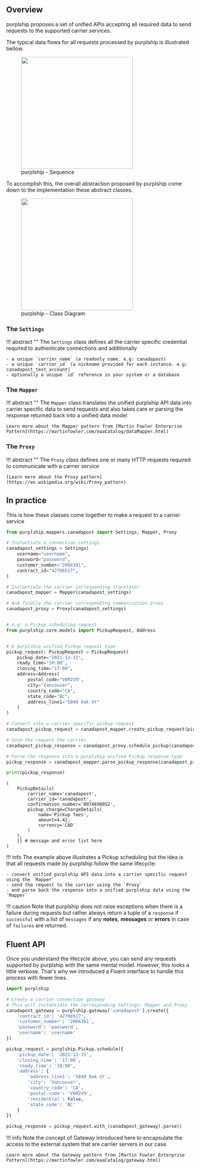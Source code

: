 ## Overview

purplship proposes a set of unified APIs accepting all required data to send requests to the supported carrier services.

The typical data flows for all requests processed by purplship is illustrated bellow.

<figure>
  <img src="/images/purplship-sequence-diagram.svg" height="300" />
  <figcaption>purplship - Sequence</figcaption>
</figure>

To accomplish this, the overall abstraction proposed by purplship come down to the implementation these abstract classes.

<figure>
  <img src="/images/purplship-class-diagram.svg" height="300" />
  <figcaption>purplship - Class Diagram</figcaption>
</figure>

### The `Settings`

!!! abstract ""
    The `Settings` class defines all the carrier specific credential required to authenticate connections
    and additionally
    
    - a unique `carrier_name` (a readonly name. e.g: canadapost)
    - a unique `carrier_id` (a nickname provided for each instance. e.g: canadapost_test_account)
    - optionally a unique `id` reference in your system or a database


### The `Mapper`

!!! abstract ""
    The `Mapper` class translates the unified purplship API data into carrier specific data to send requests
    and also takes care or parsing the response returned back into a unified data model 
    
    Learn more about the Mapper pattern from [Martin Fowler Enterprise Pattern](https://martinfowler.com/eaaCatalog/dataMapper.html)


### The `Proxy`

!!! abstract ""
    The `Proxy` class defines one or many HTTP requests required to communicate with a carrier service
    
    [Learn more about the Proxy pattern](https://en.wikipedia.org/wiki/Proxy_pattern)
    

## In practice

This is how these classes come together to make a request to a carrier service

```python
from purplship.mappers.canadapost import Settings, Mapper, Proxy

# Instantiate a connection settings
canadapost_settings = Settings(
    username="username",
    password="password",
    customer_number="2004381",
    contract_id="42708517",
)

# Instantiate the carrier corresponding translator
canadapost_mapper = Mapper(canadapost_settings)

# And finally the carrier corresponding communication proxy
canadapost_proxy = Proxy(canadapost_settings)


# e.g: a Pickup scheduling request
from purplship.core.models import PickupRequest, Address


# A purplship unified Pickup request type
pickup_request: PickupRequest = PickupRequest(
    pickup_date="2021-12-15",
    ready_time="10:00",
    closing_time="17:00",
    address=Address(
        postal_code="V6M2V9",
        city="Vancouver",
        country_code="CA",
        state_code="BC",
        address_line1="5840 Oak St"  
    )
)

# Convert into a carrier specific pickup request
canadapost_pickup_request = canadapost_mapper.create_pickup_request(pickup_request)

# Send the request the carrier
canadapost_pickup_response = canadapost_proxy.schedule_pickup(canadapost_pickup_request)

# Parse the response into a purplship unified Pickup response type
pickup_response = canadapost_mapper.parse_pickup_response(canadapost_pickup_response)

print(pickup_response)
```
```shell
(
    PickupDetails(
        carrier_name='canadapost',
        carrier_id='canadapost',
        confirmation_number='0074698052',
        pickup_charge=ChargeDetails(
            name='Pickup fees',
            amount=4.42,
            currency='CAD'
        )
    ),
    [] # message and error list here 
)
```

!!! info
    The example above illustrates a Pickup scheduling but the idea is that all requests made by purplship follow the same lifecycle:
    
    - convert unified purplship API data into a carrier specific request using the `Mapper`
    - send the request to the carrier using the `Proxy`
    - and parse back the response into a unified purplship data using the `Mapper`

!!! caution
    Note that purplship does not raise exceptions when there is a failure during requests but rather always return 
    a tuple of a `response` if `successful` with a list of `messages` if any **notes**, **messages** or **errors** 
    in case of `failures` are returned.

## Fluent API

Once you understand the lifecycle above, you can send any requests supported by purplship with the same mental model.
However, this looks a little verbose. That's why we introduced a Fluent interface to handle this process with fewer lines.

```python
import purplship

# Create a carrier connection gateway
# This will instantiate the corresponding Settings, Mapper and Proxy
canadapost_gateway = purplship.gateway['canadapost'].create({
    'contract_id': '42708517',
    'customer_number': '2004381',
    'password': 'password',
    'username': 'username'
})

pickup_request = purplship.Pickup.schedule({
    'pickup_date': '2021-12-15',
    'closing_time': '17:00',
    'ready_time': '10:00',
    'address': {
        'address_line1': '5840 Oak St',
        'city': 'Vancouver',
        'country_code': 'CA',
        'postal_code': 'V6M2V9',
        'residential': False,
        'state_code': 'BC'
    }
})

pickup_response = pickup_request.with_(canadapost_gateway).parse()
```

!!! info
    Note the concept of Gateway introduced here to encapsulate the access to the external system that are carrier servers
    in our case.
    
    Learn more about the Gateway pattern from [Martin Fowler Enterprise Pattern](https://martinfowler.com/eaaCatalog/gateway.html)
